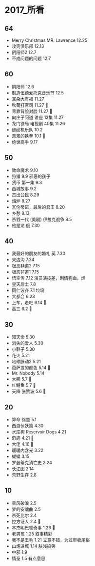 # 2017_所看

## 64
- Merry Christmas MR. Lawrence 12.25
- 攻壳俱乐部 12.13
- 阴阳师2 12.7
- 不成问题的问题 12.7

## 60
- 阴阳师 12.6
- 制造伍德爱托克音乐节 12.5
- 耳朵大有福 11.27
- 秋菊打官司 11.27 💯
- 背靠背脸对脸 11.27 💯
- 向庄子问道 讲座 12集 11.27
- 龙门镖局 电视剧 40集 11.26
- 缝纫机乐队 10.2
- 羞羞的铁拳 10.1 💯
- 绝世高手 9.17

## 50
- 致命魔术 9.10
- 狩猎 9.9 邪恶的孩子
- 货币 第一集 9.3
- 西城故事 9.2
- 杰出公民 8.29
- 熔炉 8.27
- 瓦伦蒂诺，最后的君王 8.20
- 乡愁 8.13
- 杀戮一代 (美剧) 伊拉克战争 8.5
- 他是龙 俄 7.30

## 40
- 我最好的朋友的婚礼 英 7.30
- 夹边沟 7.24
- 极恶非道2 7.15
- 极恶非道1 7.15
- 悟空传 7.12 演员演技差，剧情狗血，烂
- 皇天后土 7.8
- 冈仁波齐 7.1 垃圾
- 大都会 6.23
- 上车，走吧  6.14 💯
- 高三 6.2 🍉

## 30
- 知天命 5.30
- 消失的爱人 5.30
- 小鞋子 5.30
- 花火 5.21
- 地球脉动2 5.21
- 芭萨提的颜色 5.14 💯
- Mr. Nobody 5.14
- 大腕 5.7 💯
- 红鳉鱼 5.7 💯
- 天降 张赞波 5.6 💯

## 20
- 算命 徐童 5.1 
- 西游伏妖篇 4.30
- 水库狗 Reservoir Dogs 4.21
- 奇迹 4.21 💯
- 大佬 4.16 💯
- 暖暖内含光 3.22
- 蝴蝶 3.15
- 罗曼蒂克消亡史 2.24
- 长江图 2.14
- 荒野生存 2.8

## 10
- 乘风破浪 2.5
- 梦的安魂曲 2.5
- 杀死比尔 2.4
- 控方证人 2.4 💯
- 本杰明巴顿奇事 1.26 💯
- 老男孩 1.25 叙事精彩
- 我不是王毛 1.21 立意不错，为过审收尾俗
- 山炮进城 1.14 肤浅搞笑
- 中邪 1.9
- 情圣 1.5 有点意思
